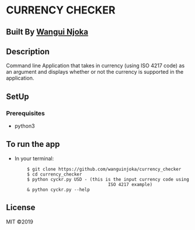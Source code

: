 # CURRENCY CHECKER
 ## Built By [Wangui Njoka](https://github.com/wanguinjoka/)
 ## Description
Command line Application that takes in currency (using ISO 4217 code) as an argument and displays whether or not the currency is supported in the application.

 ## SetUp
### Prerequisites
* python3

 ## To run the app
* In your terminal:
```
        $ git clone https://github.com/wanguinjoka/currency_checker
        $ cd currency_checker
        $ python cyckr.py USD - (this is the input currency code using
                                       ISO 4217 example)
        & python cyckr.py --help
```
        
 ## License
MIT &copy;2019